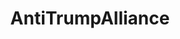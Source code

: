 ---
title: AntiTrumpAlliance
crosslinks:
- EnoughTrumpSpam
- all
- BannedFromThe_Donald
- politics
- BlueMidterm2018
- esist
- The_Donald
- WayOfTheBern
- milliondollarextreme
- xkcd
- Economics
- The_Duped
- MarchAgainstTrump
- pics
- 4chan
- GayLunarCommune
- popular
- conservative
---